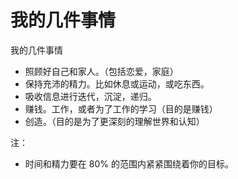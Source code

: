 # 我的几件事情

我的几件事情


- 照顾好自己和家人。（包括恋爱，家庭）
- 保持充沛的精力。比如休息或运动，或吃东西。
- 吸收信息进行迭代，沉淀，递归。
- 赚钱。工作，或者为了工作的学习（目的是赚钱）
- 创造。（目的是为了更深刻的理解世界和认知）

注：

- 时间和精力要在 80% 的范围内紧紧围绕着你的目标。
